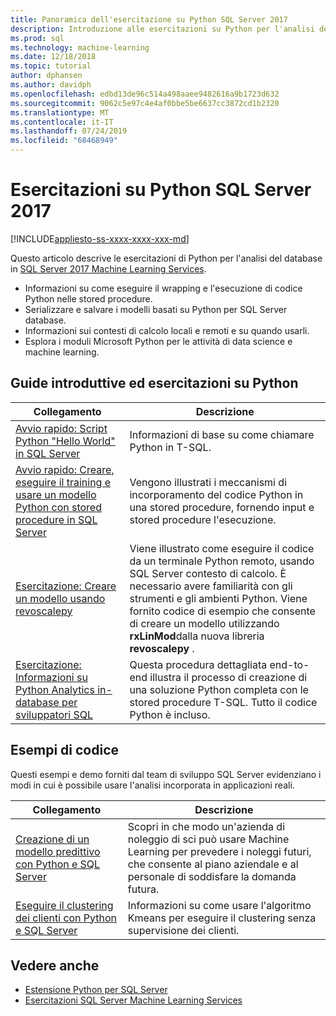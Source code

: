```yaml
---
title: Panoramica dell'esercitazione su Python SQL Server 2017
description: Introduzione alle esercitazioni su Python per l'analisi del database SQL Server 2017.
ms.prod: sql
ms.technology: machine-learning
ms.date: 12/18/2018
ms.topic: tutorial
author: dphansen
ms.author: davidph
ms.openlocfilehash: edbd13de96c514a498aaee9482616a9b1723d632
ms.sourcegitcommit: 9062c5e97c4e4af0bbe5be6637cc3872cd1b2320
ms.translationtype: MT
ms.contentlocale: it-IT
ms.lasthandoff: 07/24/2019
ms.locfileid: "68468949"
---
```

# <a name="sql-server-2017-python-tutorials"></a>Esercitazioni su Python SQL Server 2017
[!INCLUDE[appliesto-ss-xxxx-xxxx-xxx-md](../../includes/appliesto-ss-xxxx-xxxx-xxx-md.md)]

Questo articolo descrive le esercitazioni di Python per l'analisi del database in [SQL Server 2017 Machine Learning Services](../install/sql-machine-learning-services-windows-install.md). 

+ Informazioni su come eseguire il wrapping e l'esecuzione di codice Python nelle stored procedure.
+ Serializzare e salvare i modelli basati su Python per SQL Server database.
+ Informazioni sui contesti di calcolo locali e remoti e su quando usarli.
+ Esplora i moduli Microsoft Python per le attività di data science e machine learning.

<a name="bkmk_pythontutorials"></a>

## <a name="python-quickstarts-and-tutorials"></a>Guide introduttive ed esercitazioni su Python

| Collegamento | Descrizione |
|------|-------------|
| [Avvio rapido: Script Python "Hello World" in SQL Server](quickstart-python-run-using-t-sql.md) | Informazioni di base su come chiamare Python in T-SQL. |
| [Avvio rapido: Creare, eseguire il training e usare un modello Python con stored procedure in SQL Server](quickstart-python-train-score-in-tsql.md) | Vengono illustrati i meccanismi di incorporamento del codice Python in una stored procedure, fornendo input e stored procedure l'esecuzione. |
| [Esercitazione: Creare un modello usando revoscalepy](use-python-revoscalepy-to-create-model.md) | Viene illustrato come eseguire il codice da un terminale Python remoto, usando SQL Server contesto di calcolo. È necessario avere familiarità con gli strumenti e gli ambienti Python. Viene fornito codice di esempio che consente di creare un modello utilizzando **rxLinMod**dalla nuova libreria **revoscalepy** . |
| [Esercitazione: Informazioni su Python Analytics in-database per sviluppatori SQL](sqldev-in-database-python-for-sql-developers.md) | Questa procedura dettagliata end-to-end illustra il processo di creazione di una soluzione Python completa con le stored procedure T-SQL. Tutto il codice Python è incluso.|

<a name ="bkmk_samples"></a>

## <a name="code-samples"></a>Esempi di codice

Questi esempi e demo forniti dal team di sviluppo SQL Server evidenziano i modi in cui è possibile usare l'analisi incorporata in applicazioni reali.

| Collegamento | Descrizione |
|------|-------------|
| [Creazione di un modello predittivo con Python e SQL Server](https://microsoft.github.io/sql-ml-tutorials/python/rentalprediction/) | Scopri in che modo un'azienda di noleggio di sci può usare Machine Learning per prevedere i noleggi futuri, che consente al piano aziendale e al personale di soddisfare la domanda futura. |
| [Eseguire il clustering dei clienti con Python e SQL Server](https://microsoft.github.io/sql-ml-tutorials/python/customerclustering/) | Informazioni su come usare l'algoritmo Kmeans per eseguire il clustering senza supervisione dei clienti. |

## <a name="see-also"></a>Vedere anche

+ [Estensione Python per SQL Server](../concepts/extension-python.md)
+ [Esercitazioni SQL Server Machine Learning Services](machine-learning-services-tutorials.md)
